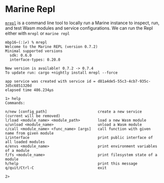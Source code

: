 # Marine Repl

[`mrepl`](https://crates.io/crates/mrepl) is a command line tool to locally run a Marine instance to inspect, run, and test Wasm modules and service configurations. We can run the Repl either with `mrepl` or `marine repl` 

```text
mbp16~(:|✔) % mrepl
Welcome to the Marine REPL (version 0.7.2)
Minimal supported versions
  sdk: 0.6.0
  interface-types: 0.20.0

New version is available! 0.7.2 -> 0.7.4
To update run: cargo +nightly install mrepl --force

app service was created with service id = d81a4de5-55c3-4cb7-935c-3d5c6851320d
elapsed time 486.234µs

1> help
Commands:

n/new [config_path]                       create a new service (current will be removed)
l/load <module_name> <module_path>        load a new Wasm module
u/unload <module_name>                    unload a Wasm module
c/call <module_name> <func_name> [args]   call function with given name from given module
i/interface                               print public interface of all loaded modules
e/envs <module_name>                      print environment variables of a module
f/fs <module_name>                        print filesystem state of a module
h/help                                    print this message
q/quit/Ctrl-C                             exit

2>
```



